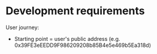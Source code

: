 # Development requirements

User journey:

* Starting point = user's public address (e.g. 0x39FE3eEEDD9F986209208b85B4e5e469b5Ea318d)
